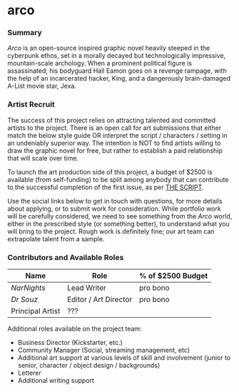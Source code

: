 # arco

### Summary

*Arco* is an open-source inspired graphic novel heavily steeped in the cyberpunk ethos, set in a morally decayed but technologically impressive, mountain-scale archology.  When a prominent political figure is assassinated, his bodyguard Hall Eamon goes on a revenge rampage, with the help of an incarcerated hacker, King, and a dangerously brain-damaged A-List movie star, Jexa.


### Artist Recruit

The success of this project relies on attracting talented and committed artists to the project.  There is an open call for art submissions that either match the below style guide OR interpret the script / characters / setting in an undeniably superior way.  The intention is NOT to find artists willing to draw the graphic novel for free, but rather to establish a paid relationship that will scale over time.

To launch the art production side of this project, a budget of $2500 is available (from self-funding) to be split among anybody that can contribute to the successful completion of the first issue, as per [THE SCRIPT](..//master/issue-1/script.md).

Use the social links below to get in touch with questions, for more details about applying, or to submit work for consideration.  While portfolio work will be carefully considered, we need to see something from the *Arco* world, either in the prescribed style (or something better), to understand what you will bring to the project.  Rough work is definitely fine; our art team can extrapolate talent from a sample.


### Contributors and Available Roles

Name | Role | % of $2500 Budget
--- | --- | ---
*NarNights* | Lead Writer | pro bono
*Dr Souz* | Editor / Art Director | pro bono
 | Principal Artist | ???

Additional roles available on the project team:
+ Business Director (Kickstarter, etc.)
+ Community Manager (Social, streaming management, etc)
+ Additional art support at various levels of skill and involvement (junior to senior, character / object design / backgrounds)
+ Letterer
+ Additional writing support



